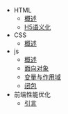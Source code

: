 - HTML
    - [概述](html/overview.md)
    - [H5语义化](html/语义化.md)
- CSS
  - [概述](css/overview.md)
- js
  - [概述](quickapp/overview.md)
  - [面向对象](js/面向对象.md)
  - [变量与作用域](js/变量与作用域.md)
  - [闭包](js/闭包.md)
- 前端性能优化
  - [引言](性能优化/index.md)
